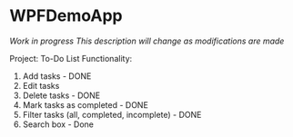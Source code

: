 # WPFDemoApp

_Work in progress_
_This description will change as modifications are made_

Project: To-Do List
Functionality:

1. Add tasks - DONE
2. Edit tasks
3. Delete tasks - DONE
4. Mark tasks as completed - DONE
5. Filter tasks (all, completed, incomplete) - DONE
6. Search box - Done
